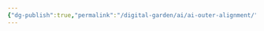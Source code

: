 ```yaml
---
{"dg-publish":true,"permalink":"/digital-garden/ai/ai-outer-alignment/","updated":"2023-12-06T16:30:36.143-07:00"}
---
```


